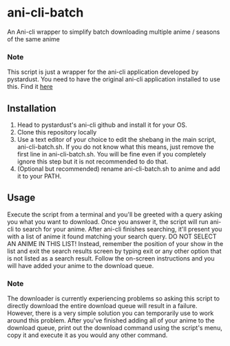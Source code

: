 # ani-cli-batch
An Ani-cli wrapper to simplify batch downloading multiple anime / seasons of the same anime

### Note
This script is just a wrapper for the ani-cli application developed by pystardust. You need to have the original ani-cli application installed to use this. Find it [here](https://github.com/pystardust/ani-cli)

## Installation
1. Head to pystardust's ani-cli github and install it for your OS.
2. Clone this repository locally
3. Use a text editor of your choice to edit the shebang in the main script, ani-cli-batch.sh. If you do not know what this means, just remove the first line in ani-cli-batch.sh. You will be fine even if you completely ignore this step but it is not recommended to do that.
4. (Optional but recommended) rename ani-cli-batch.sh to anime and add it to your PATH.

## Usage

Execute the script from a terminal and you'll be greeted with a query asking you what you want to download.
Once you answer it, the script will run ani-cli to search for your anime. After ani-cli finishes searching, it'll present you with a list of anime it found matching your search query.
DO NOT SELECT AN ANIME IN THIS LIST!
Instead, remember the position of your show in the list and exit the search results screen by typing exit or any other option that is not listed as a search result.
Follow the on-screen instructions and you will have added your anime to the download queue.

### Note

The downloader is currently experiencing problems so asking this script to directly download the entire download queue will result in a failure. However, there is a very simple solution you can temporarily use to work around this problem. After you've finished adding all of your anime to the download queue, print out the download command using the script's menu, copy it and execute it as you would any other command.
